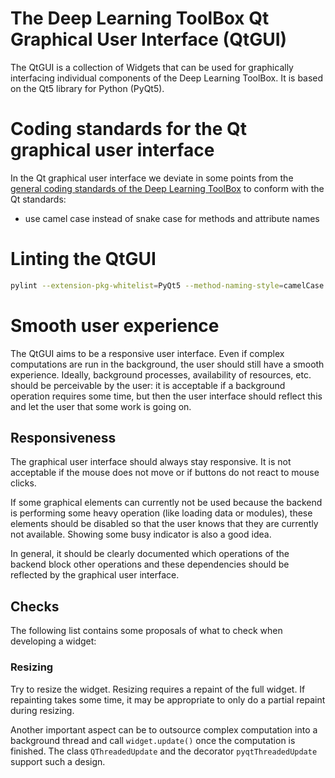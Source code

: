 # The Deep Learning ToolBox Qt Graphical User Interface (QtGUI)

The QtGUI is a collection of Widgets that can be used for graphically
interfacing individual components of the Deep Learning ToolBox. It is
based on the Qt5 library for Python (PyQt5).


# Coding standards for the Qt graphical user interface

In the Qt graphical user interface we deviate in some points from the
[general coding standards of the Deep Learning ToolBox](coding.md)
to conform with the Qt standards:
* use camel case instead of snake case for methods and attribute names

# Linting the QtGUI

```sh
pylint --extension-pkg-whitelist=PyQt5 --method-naming-style=camelCase --attr-naming-style=camelCase --attr-naming-style=camelCase [FILE]...
```



# Smooth user experience

The QtGUI aims to be a responsive user interface.  Even if complex
computations are run in the background, the user should still have a
smooth experience. Ideally, background processes, availability of
resources, etc. should be perceivable by the user: it is acceptable if
a background operation requires some time, but then the user interface
should reflect this and let the user that some work is going on.

## Responsiveness

The graphical user interface should always stay responsive. It is not
acceptable if the mouse does not move or if buttons do not react to
mouse clicks.

If some graphical elements can currently not be used because the
backend is performing some heavy operation (like loading data or
modules), these elements should be disabled so that the user knows
that they are currently not available. Showing some busy indicator is
also a good idea.

In general, it should be clearly documented which operations of the
backend block other operations and these dependencies should be
reflected by the graphical user interface.


## Checks

The following list contains some proposals of what to check when
developing a widget:

### Resizing

Try to resize the widget. Resizing requires a repaint of the full
widget. If repainting takes some time, it may be appropriate to only
do a partial repaint during resizing.

Another important aspect can be to outsource complex computation into
a background thread and call `widget.update()` once the computation
is finished. The class `QThreadedUpdate` and the decorator
`pyqtThreadedUpdate` support such a design.
  
